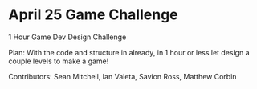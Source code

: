 # April 25 Game Challenge
1 Hour Game Dev Design Challenge

Plan: With the code and structure in already, in 1 hour or less let design a couple levels to make a game!

Contributors: Sean Mitchell, Ian Valeta, Savion Ross, Matthew Corbin
